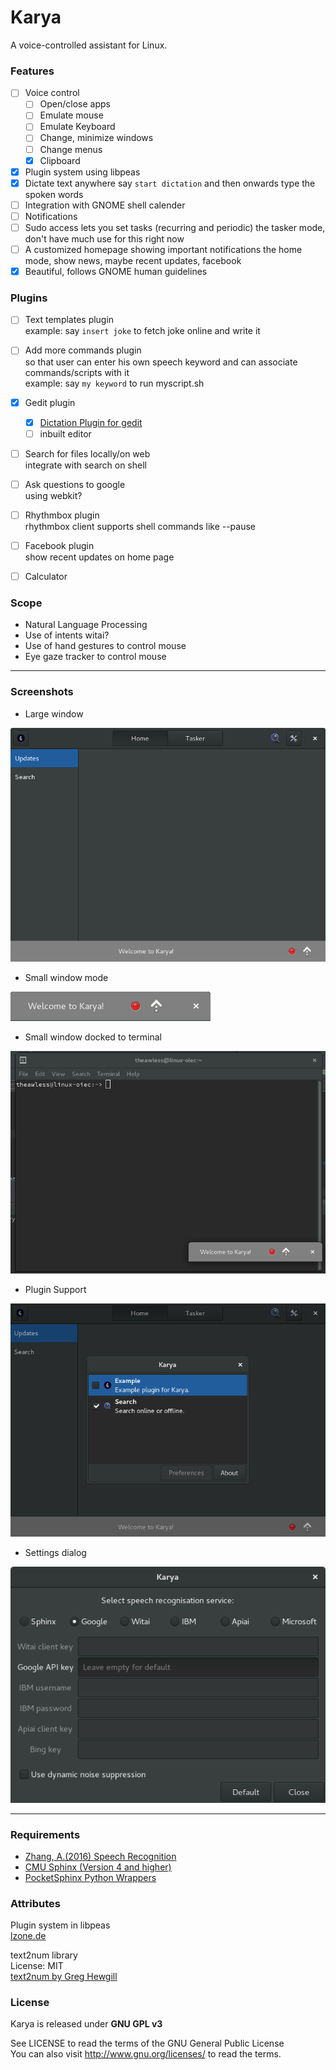 # Karya
A voice-controlled assistant for Linux.

### Features
- [ ] Voice control
    - [ ] Open/close apps
    - [ ] Emulate mouse
    - [ ] Emulate Keyboard
    - [ ] Change, minimize windows
    - [ ] Change menus
    - [x] Clipboard  
- [x] Plugin system using libpeas
- [x] Dictate text anywhere
  say `start dictation` and then onwards type the spoken words
- [ ] Integration with GNOME shell calender
- [ ] Notifications
- [ ] Sudo access lets you set tasks (recurring and periodic)
  the tasker mode, don't have much use for this right now
- [ ] A customized homepage showing important notifications
  the home mode, show news, maybe recent updates, facebook
- [x] Beautiful, follows GNOME human guidelines

### Plugins
- [ ] Text templates plugin  
  example: say `insert joke` to fetch joke online and write it

- [ ] Add more commands plugin  
  so that user can enter his own speech keyword and can associate commands/scripts with it  
  example: say `my keyword` to run myscript.sh

- [x] Gedit plugin
    - [x] [Dictation Plugin for gedit](https://github.com/theawless/Dict-O-nator)
    - [ ] inbuilt editor

- [ ] Search for files locally/on web  
  integrate with search on shell

- [ ] Ask questions to google  
  using webkit?

- [ ] Rhythmbox plugin  
  rhythmbox client supports shell commands like --pause

- [ ] Facebook plugin  
  show recent updates on home page

- [ ] Calculator  

### Scope
* Natural Language Processing
* Use of intents
    witai?
* Use of hand gestures to control mouse
* Eye gaze tracker to control mouse
* * *
### Screenshots
* Large window 

![alt text](images/large.png "Large")

* Small window mode

![alt text](images/small2.png "Small window mode")

* Small window docked to terminal

![alt text](images/small.png "Small window mode")

* Plugin Support

![alt text](images/plugin.png "Plugin support")

* Settings dialog

![alt text](images/settings.png "Settings")

* * *
### Requirements
* [Zhang, A.(2016) Speech Recognition](https://github.com/Uberi/speech_recognition)
* [CMU Sphinx (Version 4 and higher)](http://cmusphinx.sourceforge.net/)
* [PocketSphinx Python Wrappers](https://github.com/cmusphinx/pocketsphinx)

### Attributes
Plugin system in libpeas  
[lzone.de](http://lzone.de/How+to+write+GObject+Introspection+based+Plugins)

text2num library  
License: MIT  
[text2num by Greg Hewgill](https://github.com/ghewgill/text2num)

### License
Karya is released under **GNU GPL v3**

See LICENSE to read the terms of the GNU General Public License  
You can also visit <http://www.gnu.org/licenses/> to read the terms.